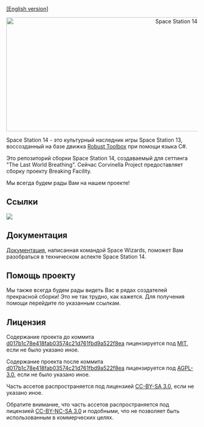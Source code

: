 [[English version]](https://github.com/Corvinella-Project/space-station-14/blob/master/README.md)

<p align="center"> <img alt="Space Station 14" width="880" height="300" src="https://raw.githubusercontent.com/space-wizards/asset-dump/de329a7898bb716b9d5ba9a0cd07f38e61f1ed05/github-logo.svg" /></p>

Space Station 14 - это культурный наследник игры Space Station 13, воссозданный на базе движка [Robust Toolbox](https://github.com/space-wizards/RobustToolbox) при помощи языка C#.

Это репозиторий сборки Space Station 14, создаваемый для сеттинга "The Last World Breathing". Сейчас Corvinella Project предоставляет сборку проекту Breaking Facility.

Мы всегда будем рады Вам на нашем проекте!

## Ссылки

<a href="https://discord.gg/nBhKnAGFf8"><img src="https://img.shields.io/badge/Discord-%235865F2.svg?style=for-the-badge&logo=discord&logoColor=white" /></a>

## Документация

[Документация](https://docs.spacestation14.io/), написанная командой Space Wizards, поможет Вам разобраться в техническом аспекте Space Station 14.

## Помощь проекту

Мы также всегда будем рады видеть Вас в рядах создателей прекрасной сборки! Это не так трудно, как кажется. Для получения помощи перейдите по указанным ссылкам.

## Лицензия
Содержание проекта до коммита [d017b1c78e418fab03574c21d761fbd9a522f8ea](https://github.com/Corvinella-Project/space-station-14/commit/d017b1c78e418fab03574c21d761fbd9a522f8ea) лицензируется под [MIT](https://github.com/Corvinella-Project/space-station-14/blob/master/LICENSE-MIT.TXT), если не было указано иное.

Содержание проекта после коммита [d017b1c78e418fab03574c21d761fbd9a522f8ea](https://github.com/Corvinella-Project/space-station-14/commit/d017b1c78e418fab03574c21d761fbd9a522f8ea) лицензируется под [AGPL-3.0](https://github.com/Corvinella-Project/space-station-14/blob/master/LICENSE-AGPLv3.TXT), если не было указано иное.

Часть ассетов распространяется под лицензией [CC-BY-SA 3.0](https://creativecommons.org/licenses/by-sa/3.0/), если не указано иное.

Обратите внимание, что часть ассетов распространяется под лицензией [CC-BY-NC-SA 3.0](https://creativecommons.org/licenses/by-nc-sa/3.0/) и подобными, что не позволяет быть использованным в коммерческих целях.
